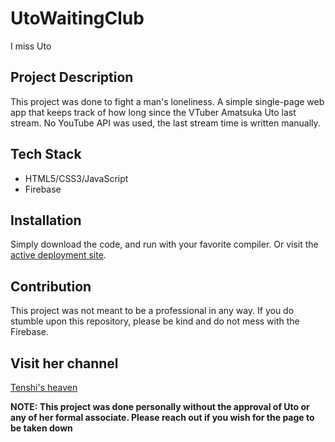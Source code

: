 # UtoWaitingClub
I miss Uto

## Project Description
This project was done to fight a man's loneliness. A simple single-page web app that keeps track of how long since the VTuber Amatsuka Uto last stream. No YouTube API was used, the last stream time is written manually.

## Tech Stack
- HTML5/CSS3/JavaScript
- Firebase

## Installation
Simply download the code, and run with your favorite compiler. Or visit the [active deployment site](https://marklorens.github.io/UtoWaitingClub/).

## Contribution
This project was not meant to be a professional in any way. If you do stumble upon this repository, please be kind and do not mess with the Firebase.

## Visit her channel
[Tenshi's heaven](https://www.youtube.com/@amatsukauto)

**NOTE: This project was done personally without the approval of Uto or any of her formal associate. Please reach out if you wish for the page to be taken down**
